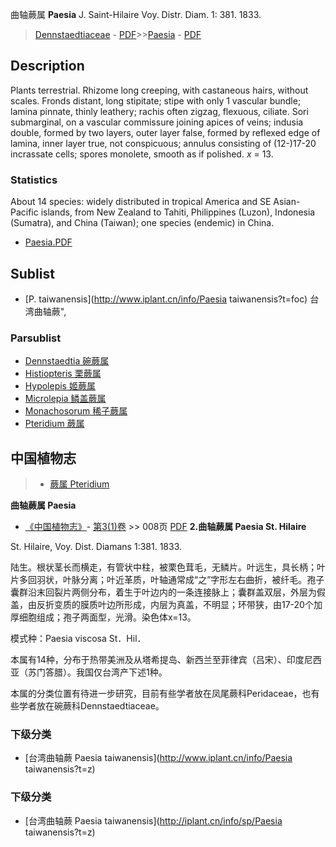 曲轴蕨属 **Paesia** J. Saint-Hilaire Voy. Distr. Diam. 1: 381. 1833.

> [Dennstaedtiaceae](http://www.iplant.cn/info/Dennstaedtiaceae?t=foc) - [PDF](http://www.iplant.cn/foc/pdf/Dennstaedtiaceae.pdf)>>[Paesia](http://www.iplant.cn/info/Paesia?t=foc) - [PDF](http://www.iplant.cn/foc/pdf/Paesia.pdf)

## Description

Plants terrestrial. Rhizome long creeping, with castaneous hairs, without scales. Fronds distant, long stipitate; stipe with only 1 vascular bundle; lamina pinnate, thinly leathery; rachis often zigzag, flexuous, ciliate. Sori submarginal, on a vascular commissure joining apices of veins; indusia double, formed by two layers, outer layer false, formed by reflexed edge of lamina, inner layer true, not conspicuous; annulus consisting of (12-)17-20 incrassate cells; spores monolete, smooth as if polished. *x* = 13.



### Statistics
About 14 species: widely distributed in tropical America and SE Asian-Pacific islands, from New Zealand to Tahiti, Philippines (Luzon), Indonesia (Sumatra), and China (Taiwan); one species (endemic) in China.


* [Paesia.PDF](http://www.iplant.cn/foc/pdf/Paesia.pdf)

## Sublist

* [P.  taiwanensis](http://www.iplant.cn/info/Paesia taiwanensis?t=foc) 台湾曲轴蕨",

### Parsublist

* [Dennstaedtia  碗蕨属](http://www.iplant.cn/info/Dennstaedtia?t=foc)
* [Histiopteris  栗蕨属](http://www.iplant.cn/info/Histiopteris?t=foc)
* [Hypolepis  姬蕨属](http://www.iplant.cn/info/Hypolepis?t=foc)
* [Microlepia  鳞盖蕨属](http://www.iplant.cn/info/Microlepia?t=foc)
* [Monachosorum  稀子蕨属](http://www.iplant.cn/info/Monachosorum?t=foc)
* [Pteridium  蕨属](http://www.iplant.cn/info/Pteridium?t=foc)

## 中国植物志

> * [蕨属  Pteridium](http://www.iplant.cn/info/Pteridium?t=z)


**曲轴蕨属 Paesia**

* [《中国植物志》](http://www.iplant.cn/frps)- [第3(1)卷](http://www.iplant.cn/frps/vol/3(1)) >> 008页 [PDF](http://www.iplant.cn/frps/pdf/3(1)/008y.pdf)
**2.曲轴蕨属 Paesia St. Hilaire**

St. Hilaire, Voy. Dist. Diamans 1:381. 1833.

陆生。根状茎长而横走，有管状中柱，被栗色茸毛，无鳞片。叶远生，具长柄；叶片多回羽状，叶脉分离；叶近革质，叶轴通常成“之”字形左右曲折，被纤毛。孢子囊群沿末回裂片两侧分布，着生于叶边内的一条连接脉上；囊群盖双层，外层为假盖，由反折变质的膜质叶边所形成，内层为真盖，不明显；环带狭，由17-20个加厚细胞组成；孢子两面型，光滑。染色体x=13。

模式种：Paesia viscosa St．Hil．

本属有14种，分布于热带美洲及从塔希提岛、新西兰至菲律宾（吕宋）、印度尼西亚（苏门答腊）。我国仅台湾产下述1种。

本属的分类位置有待进一步研究，目前有些学者放在凤尾蕨科Peridaceae，也有些学者放在碗蕨科Dennstaedtiaceae。

### 下级分类
* [台湾曲轴蕨  Paesia taiwanensis](http://www.iplant.cn/info/Paesia taiwanensis?t=z)

### 下级分类
* [台湾曲轴蕨  Paesia taiwanensis](http://iplant.cn/info/sp/Paesia taiwanensis?t=z)
